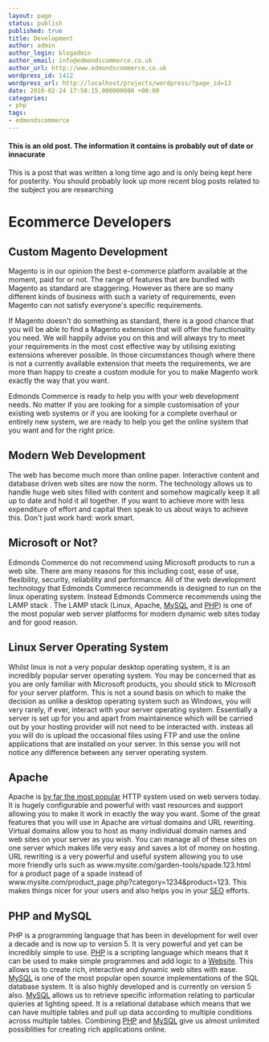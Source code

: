 ```yaml
---
layout: page
status: publish
published: true
title: Development
author: admin
author_login: blogadmin
author_email: info@edmondscommerce.co.uk
author_url: http://www.edmondscommerce.co.uk
wordpress_id: 1412
wordpress_url: http://localhost/projects/wordpress/?page_id=13
date: 2010-02-24 17:58:15.000000000 +00:00
categories:
- php
tags:
- edmondscommerce
---
```

<div class="oldpost"><h4>This is an old post. The information it contains is probably out of date or innacurate</h4>
<p>
This is a post that was written a long time ago and is only being kept here for posterity.
You should probably look up more recent blog posts related to the subject you are researching
</p>
</div>
<h1>Ecommerce Developers</h1>
<h2>Custom Magento Development</h2>
<p>Magento is in our opinion the best e-commerce platform available at the moment, paid for or not. The range of features that are bundled with Magento as standard are staggering. However as there are so many different kinds of business with such a variety of requirements, even Magento can not satisfy everyone's specific requirements.</p>
<p> If Magento doesn't do something as standard, there is a good chance that you will be able to find a Magento extension that will offer the functionality you need. We will happily advise you on this and will always try to meet your requirements in the most cost effective way by utilising existing extensions wherever possible. In those circumstances though where there is not a currently available extension that meets the requirements, we are more than happy to create a custom module for you to make Magento work exactly the way that you want.
</p>
<p>Edmonds Commerce is ready to help you with your web development needs. No matter if you are looking for a simple customisation of your existing web systems or if you are looking for a complete overhaul or entirely new system, we are ready to help you get the online system that you want and for the right price.</p><h2>Modern Web Development</h2><p>The web has become much more than online paper. Interactive content and database driven web sites are now the norm. The technology allows us to handle huge web sites filled with content and somehow magically keep it all up to date and hold it all together. If you want to achieve more with less expenditure of effort and capital then speak to us about ways to achieve this. Don't just work hard: work smart.</p> <h2>Microsoft or Not?</h2><p>Edmonds Commerce do not recommend using Microsoft products to run a web site. There are many reasons for this including cost, ease of use, flexibility, security, reliability and performance. All of the web development technology that Edmonds Commerce recommends is designed to run on the linux operating system. Instead Edmonds Commerce recommends using the LAMP stack . The LAMP stack (Linux, Apache, <a href="mysql/" title="Information Explaining MySQL">MySQL</a> and <a href="php/" title="Information Explaining PHP">PHP</a>) is one of the most popular web server platforms for modern dynamic web sites today and for good reason.</p><h2>Linux Server Operating System</h2> Whilst linux is not a very popular desktop operating system, it is an incredibly popular server operating system. You may be concerned that as you are only familiar with Microsoft products, you should stick to Microsoft for your server platform. This is not a sound basis on which to make the decision as unlike a desktop operating system such as Windows, you will very rarely, if ever,  interact with your server operating system. Essentially a server is set up for you and apart from maintainence which will be carried out by your hosting provider will not need to be interacted with. insteas all you will do is upload the occasional files using FTP and use the online applications that are installed on your server. In this sense you will not notice any difference between any server operating system. <h2>Apache</h2><p>Apache is <a href="http://www.securityspace.com/s_survey/data/200712/index.html" rel="nofollow" target="_blank">by far the most popular</a> HTTP system used on web servers today. It is hugely configurable and powerful with vast resources and support allowing you to make it work in exactly the way you want. Some of the great features that you will use in Apache are virtual domains and URL rewriting. Virtual domains allow you to host as many individual domain names and web sites on your server as you wish. You can manage all of these sites on one server which makes life very easy and saves a lot of money on hosting. URL rewriting is a very powerful and useful system allowing you to use more friendly urls such as www.mysite.com/garden-tools/spade.123.html for a product page of a spade instead of www.mysite.com/product_page.php?category=1234&amp;product=123. This makes things nicer for your users and also helps you in your <a href="../development/seo" title="Information Explaining SEO">SEO</a> efforts.</p> <h2>PHP and MySQL</h2><p>PHP is a programming language that has been in development for well over a decade and is now up to version 5. It is very powerful and yet can be incredibly simple to use. <a href="php/" title="Information Explaining PHP">PHP</a> is a scripting language which means that it can be used to make simple programmes and add logic to a <a href="../development/websites" title="Information Explaining Website">Website</a>. This allows us to create rich, interactive and dynamic web sites with ease. <a href="mysql/" title="Information Explaining MySQL">MySQL</a> is one of the most popular open source implementations of the SQL database system. It is also highly developed and is currently on version 5 also. <a href="mysql/" title="Information Explaining MySQL">MySQL</a> allows us to retrieve specific information relating to particular quieries at lighting speed. It is a relational database which means that we can have multiple tables and pull up data according to multiple conditions across multiple tables. Combining <a href="php/" title="Information Explaining PHP">PHP</a> and <a href="mysql/" title="Information Explaining MySQL">MySQL</a> give us almost unlimited possiblities for creating rich applications online.</p>
